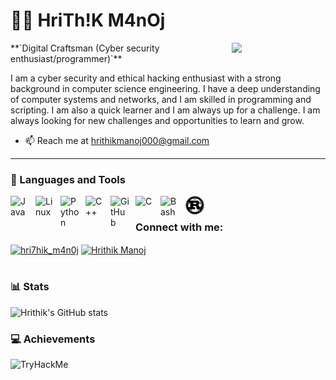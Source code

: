 # 🏄‍♂️ HriTh!K M4nOj
<img align='right' src='https://github.com/Rishit-dagli/Rishit-dagli/blob/master/images/octocat-anime.gif' width='150"'>
**`Digital Craftsman (Cyber security enthusiast/programmer)`**

I am a cyber security and ethical hacking enthusiast with a strong background in computer science engineering. I have a deep understanding of computer systems and networks, and I am skilled in programming and scripting. I am also a quick learner and I am always up for a challenge. I am always looking for new challenges and opportunities to learn and grow.


- 📫 Reach me at hrithikmanoj000@gmail.com
---

### 🧰 Languages and Tools

<img align="left" alt="Java" width="30px" style="padding-right:10px;" src="https://cdn.jsdelivr.net/gh/devicons/devicon/icons/java/java-original.svg"/>
<img align="left" alt="Linux" width="30px" style="padding-right:10px;" src="https://cdn.jsdelivr.net/gh/devicons/devicon/icons/linux/linux-original.svg" />
<img align="left" alt="Python" width="30px" style="padding-right:10px;" src="https://cdn.jsdelivr.net/gh/devicons/devicon/icons/python/python-plain.svg" />
<img align="left" alt="C++" width="30px" style="padding-right:10px;" src="https://cdn.jsdelivr.net/gh/devicons/devicon/icons/cplusplus/cplusplus-line.svg" />
<img align="left" alt="GitHub" width="30px" style="padding-right:10px;" src="https://cdn.jsdelivr.net/gh/devicons/devicon/icons/github/github-original.svg" />
<img align="left" alt="C" width="30px" style="padding-right:10px;" src="https://cdn.jsdelivr.net/gh/devicons/devicon/icons/c/c-original.svg" />
<img align="left" alt="Bash" width="30px" style="padding-right:10px;" src="https://cdn.jsdelivr.net/gh/devicons/devicon/icons/bash/bash-original.svg" />
<img align="left" alt="Rust" width="30px" style="padding-right:10px;" src="https://raw.githubusercontent.com/devicons/devicon/v2.15.1/icons/rust/rust-plain.svg" />
<br />


### Connect with me:

<a href="https://www.instagram.com/hri7hik_m4n0j/" target="blank"><img align="center" src="https://raw.githubusercontent.com/rahuldkjain/github-profile-readme-generator/master/src/images/icons/Social/instagram.svg" alt="hri7hik_m4n0j" height="30" width="40" /></a>
<a href="https://www.linkedin.com/in/hrithik-manoj-850660204/" target="blank"><img align="center" src="https://raw.githubusercontent.com/gauravghongde/social-icons/master/SVG/Color/LinkedIN.svg" alt="Hrithik Manoj " height="30" width="40" /></a>

#



### 📊 Stats
![Hrithik's GitHub stats](https://github-readme-stats.vercel.app/api?username=HriThik-MaNoj&show_icons=true&theme=gruvbox)

<!-- ![GitHub Streak](https://streak-stats.demolab.com?user=HriThik-MaNoj&theme=gruvbox&border_radius=4.5) -->

### 💻 Achievements
<img src="https://tryhackme-badges.s3.amazonaws.com/hrithikmanoj.png" alt="TryHackMe">


